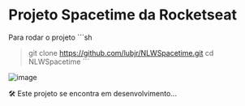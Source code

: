 # Projeto Spacetime da Rocketseat

Para rodar o projeto
´´´sh
> git clone https://github.com/lubjr/NLWSpacetime.git
> cd NLWSpacetime
´´´

![image](https://github.com/lubjr/NLWSpacetime/assets/89494183/806273e2-7efe-4b67-b666-2875994c4a4a)


🛠️ Este projeto se encontra em desenvolvimento...
